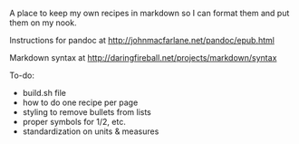 A place to keep my own recipes in markdown so I can format them and put them on my nook.

Instructions for pandoc at http://johnmacfarlane.net/pandoc/epub.html

Markdown syntax at http://daringfireball.net/projects/markdown/syntax

To-do:
- build.sh file
- how to do one recipe per page
- styling to remove bullets from lists
- proper symbols for 1/2, etc.
- standardization on units & measures
